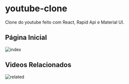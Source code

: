 # youtube-clone
Clone do youtube feito com React, Rapid Api e Material UI.


## Página Inicial

![index](https://user-images.githubusercontent.com/48140982/191298494-14fb05e0-068c-43ce-9d9f-335dfbad4873.PNG)



## Videos Relacionados

![related](https://user-images.githubusercontent.com/48140982/191298558-660ac60c-d028-4dc5-b279-c9ddd34b3bc1.PNG)

